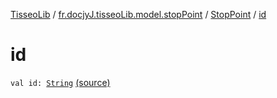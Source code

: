 [TisseoLib](../../index.md) / [fr.docjyJ.tisseoLib.model.stopPoint](../index.md) / [StopPoint](index.md) / [id](./id.md)

# id

`val id: `[`String`](https://kotlinlang.org/api/latest/jvm/stdlib/kotlin/-string/index.html) [(source)](https://github.com/docjyJ/TisseoLib/tree/master/src/main/kotlin/fr/docjyJ/tisseoLib/model/stopPoint/StopPoint.kt#L9)